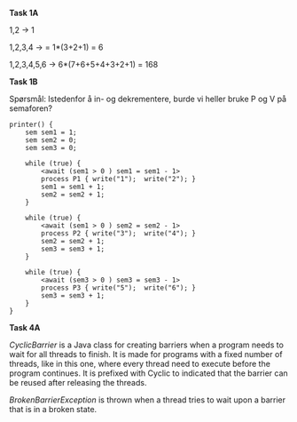 **Task 1A**

1,2 -> 1

1,2,3,4 -> = 1*(3+2+1) = 6

1,2,3,4,5,6 -> 6*(7+6+5+4+3+2+1) = 168



**Task 1B**

Spørsmål: Istedenfor å in- og dekrementere, burde vi heller bruke P og V på semaforen?


    printer() {
        sem sem1 = 1;
        sem sem2 = 0;
        sem sem3 = 0;

        while (true) {
            <await (sem1 > 0 ) sem1 = sem1 - 1>
            process P1 { write("1");  write("2"); }
            sem1 = sem1 + 1;
            sem2 = sem2 + 1;
        }

        while (true) {
            <await (sem1 > 0 ) sem2 = sem2 - 1>
            process P2 { write("3");  write("4"); }
            sem2 = sem2 + 1;
            sem3 = sem3 + 1;
        }

        while (true) {
            <await (sem3 > 0 ) sem3 = sem3 - 1>
            process P3 { write("5");  write("6"); }
            sem3 = sem3 + 1;
        }
    }

**Task 4A**

*CyclicBarrier* is a Java class for creating barriers when a program needs to wait for all threads to finish. 
It is made for programs with a fixed number of threads, like in this one, where every thread need to execute before the program continues.
It is prefixed with Cyclic to indicated that the barrier can be reused after releasing the threads.

*BrokenBarrierException* is thrown when a thread tries to wait upon a barrier that is in a broken state. 